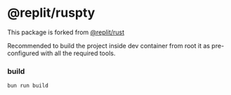 # @replit/ruspty

This package is forked from [@replit/rust](https://github.com/replit/ruspty)

Recommended to build the project inside dev container from root it as pre-configured with all the required tools.

### build

```bash
bun run build
```
